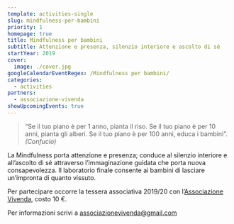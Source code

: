 ```yaml
---
template: activities-single
slug: mindfulness-per-bambini
priority: 1
homepage: true
title: Mindfulness per bambini
subtitle: Attenzione e presenza, silenzio interiore e ascolto di sé
startYear: 2019
cover:
  image: ./cover.jpg
googleCalendarEventRegex: /Mindfulness per bambini/
categories:
  - activities
partners:
  - associazione-vivenda
showUpcomingEvents: true
---
```


> “Se il tuo piano è per 1 anno, pianta il riso. Se il tuo piano è per 10 anni, pianta gli alberi. Se il tuo piano è per 100 anni, educa i bambini”. *(Confucio)*

<EntryInfo variant="upcoming" label="Al sabato" value="dalle 15:30 alle 17:00, vedi calendario"/>
<EntryInfo variant="target" value="bambini dai 5 ai 10 anni"/>
<EntryInfo variant="participants" value="minimo 5"/>
<EntryInfo variant="price" value="15 € a lezione (oltre tessera associativa)"/>
<EntryInfo variant="teacher" value="**Monica Zanotti** coach motivazionale, operatrice olistica ai sensi l. 4/2013 accreditata S.I.A.F. e counselor in formazione; **Rosalba Scalco** fisioterapista e operatrice olistica professionale ai sensi l. 4/2013 accreditata S.I.A.F." bottom="6"/>

<Row>
<Col $initial $narrow>

La Mindfulness porta attenzione e presenza; conduce al silenzio interiore e all’ascolto di sé attraverso l’immaginazione guidata che porta nuova consapevolezza. Il laboratorio finale consente ai bambini di lasciare un’impronta di quanto vissuto.

</Col>
</Row>
<Footnote $top={2}>

Per partecipare occorre la tessera associativa 2019/20 con l’[Associazione Vivenda](/partners/associazione-vivenda/), costo 10 €.

</Footnote>

<ButtonLink href="mailto:associazionevivenda@gmail.com">Per informazioni scrivi a associazionevivenda@gmail.com</ButtonLink>
